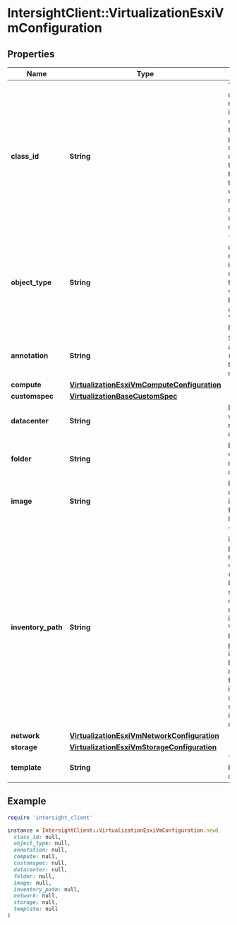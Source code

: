# IntersightClient::VirtualizationEsxiVmConfiguration

## Properties

| Name | Type | Description | Notes |
| ---- | ---- | ----------- | ----- |
| **class_id** | **String** | The fully-qualified name of the instantiated, concrete type. This property is used as a discriminator to identify the type of the payload when marshaling and unmarshaling data. | [default to &#39;virtualization.EsxiVmConfiguration&#39;] |
| **object_type** | **String** | The fully-qualified name of the instantiated, concrete type. The value should be the same as the &#39;ClassId&#39; property. | [default to &#39;virtualization.EsxiVmConfiguration&#39;] |
| **annotation** | **String** | Specify annotation (optional) for the virtual machine. | [optional] |
| **compute** | [**VirtualizationEsxiVmComputeConfiguration**](VirtualizationEsxiVmComputeConfiguration.md) |  | [optional] |
| **customspec** | [**VirtualizationBaseCustomSpec**](VirtualizationBaseCustomSpec.md) |  | [optional] |
| **datacenter** | **String** | Datacenter where virtual machine is deployed. | [optional] |
| **folder** | **String** | Folder where virtual machine is deployed. | [optional] |
| **image** | **String** | Image path of OVA (The image can be from any location). | [optional] |
| **inventory_path** | **String** | The full inventory path as reported by virtual center (vCenter). Used by some of the operations to uniquely identify the VM. Inventory path is set internally based on notifications from the inventory service or some other internal channels. | [optional][readonly] |
| **network** | [**VirtualizationEsxiVmNetworkConfiguration**](VirtualizationEsxiVmNetworkConfiguration.md) |  | [optional] |
| **storage** | [**VirtualizationEsxiVmStorageConfiguration**](VirtualizationEsxiVmStorageConfiguration.md) |  | [optional] |
| **template** | **String** | Template to be used for clone. | [optional] |

## Example

```ruby
require 'intersight_client'

instance = IntersightClient::VirtualizationEsxiVmConfiguration.new(
  class_id: null,
  object_type: null,
  annotation: null,
  compute: null,
  customspec: null,
  datacenter: null,
  folder: null,
  image: null,
  inventory_path: null,
  network: null,
  storage: null,
  template: null
)
```

